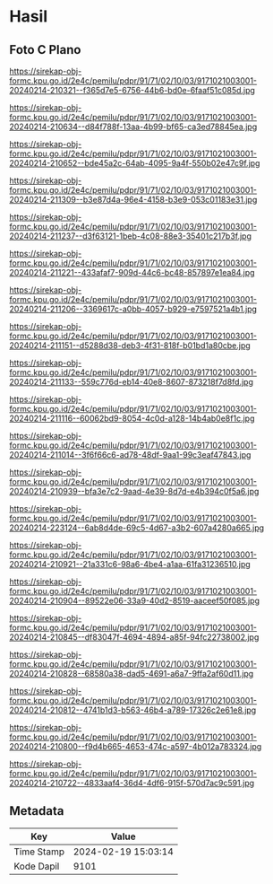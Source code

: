 # Hasil

## Foto C Plano

https://sirekap-obj-formc.kpu.go.id/2e4c/pemilu/pdpr/91/71/02/10/03/9171021003001-20240214-210321--f365d7e5-6756-44b6-bd0e-6faaf51c085d.jpg

https://sirekap-obj-formc.kpu.go.id/2e4c/pemilu/pdpr/91/71/02/10/03/9171021003001-20240214-210634--d84f788f-13aa-4b99-bf65-ca3ed78845ea.jpg

https://sirekap-obj-formc.kpu.go.id/2e4c/pemilu/pdpr/91/71/02/10/03/9171021003001-20240214-210652--bde45a2c-64ab-4095-9a4f-550b02e47c9f.jpg

https://sirekap-obj-formc.kpu.go.id/2e4c/pemilu/pdpr/91/71/02/10/03/9171021003001-20240214-211309--b3e87d4a-96e4-4158-b3e9-053c01183e31.jpg

https://sirekap-obj-formc.kpu.go.id/2e4c/pemilu/pdpr/91/71/02/10/03/9171021003001-20240214-211237--d3f63121-1beb-4c08-88e3-35401c217b3f.jpg

https://sirekap-obj-formc.kpu.go.id/2e4c/pemilu/pdpr/91/71/02/10/03/9171021003001-20240214-211221--433afaf7-909d-44c6-bc48-857897e1ea84.jpg

https://sirekap-obj-formc.kpu.go.id/2e4c/pemilu/pdpr/91/71/02/10/03/9171021003001-20240214-211206--3369617c-a0bb-4057-b929-e7597521a4b1.jpg

https://sirekap-obj-formc.kpu.go.id/2e4c/pemilu/pdpr/91/71/02/10/03/9171021003001-20240214-211151--d5288d38-deb3-4f31-818f-b01bd1a80cbe.jpg

https://sirekap-obj-formc.kpu.go.id/2e4c/pemilu/pdpr/91/71/02/10/03/9171021003001-20240214-211133--559c776d-eb14-40e8-8607-873218f7d8fd.jpg

https://sirekap-obj-formc.kpu.go.id/2e4c/pemilu/pdpr/91/71/02/10/03/9171021003001-20240214-211116--60062bd9-8054-4c0d-a128-14b4ab0e8f1c.jpg

https://sirekap-obj-formc.kpu.go.id/2e4c/pemilu/pdpr/91/71/02/10/03/9171021003001-20240214-211014--3f6f66c6-ad78-48df-9aa1-99c3eaf47843.jpg

https://sirekap-obj-formc.kpu.go.id/2e4c/pemilu/pdpr/91/71/02/10/03/9171021003001-20240214-210939--bfa3e7c2-9aad-4e39-8d7d-e4b394c0f5a6.jpg

https://sirekap-obj-formc.kpu.go.id/2e4c/pemilu/pdpr/91/71/02/10/03/9171021003001-20240214-223124--6ab8d4de-69c5-4d67-a3b2-607a4280a665.jpg

https://sirekap-obj-formc.kpu.go.id/2e4c/pemilu/pdpr/91/71/02/10/03/9171021003001-20240214-210921--21a331c6-98a6-4be4-a1aa-61fa31236510.jpg

https://sirekap-obj-formc.kpu.go.id/2e4c/pemilu/pdpr/91/71/02/10/03/9171021003001-20240214-210904--89522e06-33a9-40d2-8519-aaceef50f085.jpg

https://sirekap-obj-formc.kpu.go.id/2e4c/pemilu/pdpr/91/71/02/10/03/9171021003001-20240214-210845--df83047f-4694-4894-a85f-94fc22738002.jpg

https://sirekap-obj-formc.kpu.go.id/2e4c/pemilu/pdpr/91/71/02/10/03/9171021003001-20240214-210828--68580a38-dad5-4691-a6a7-9ffa2af60d11.jpg

https://sirekap-obj-formc.kpu.go.id/2e4c/pemilu/pdpr/91/71/02/10/03/9171021003001-20240214-210812--4741b1d3-b563-46b4-a789-17326c2e61e8.jpg

https://sirekap-obj-formc.kpu.go.id/2e4c/pemilu/pdpr/91/71/02/10/03/9171021003001-20240214-210800--f9d4b665-4653-474c-a597-4b012a783324.jpg

https://sirekap-obj-formc.kpu.go.id/2e4c/pemilu/pdpr/91/71/02/10/03/9171021003001-20240214-210722--4833aaf4-36d4-4df6-915f-570d7ac9c591.jpg


## Metadata

| Key        | Value               |
| ---------- | ------------------- |
| Time Stamp | 2024-02-19 15:03:14 |
| Kode Dapil | 9101                |



